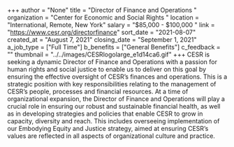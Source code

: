 +++
author = "None"
title = "Director of Finance and Operations "
organization = "Center for Economic and Social Rights "
location = "International, Remote, New York"
salary = "$85,000 - $100,000 "
link = "https://www.cesr.org/directorfinance"
sort_date = "2021-08-07"
created_at = "August 7, 2021"
closing_date = "September 1, 2021"
a_job_type = ["Full Time"]
b_benefits = ["General Benefits"]
c_feedback = ""
thumbnail = "../../images/CESRlogolarge_e1d14ca6.gif"
+++
CESR is seeking a dynamic Director of Finance and Operations with a passion for human rights and social justice to enable us to deliver on this goal by ensuring the effective oversight of CESR’s finances and operations. This is a strategic position with key responsibilities relating to the management of CESR’s people, processes and financial resources.  At a time of organizational expansion, the Director of Finance and Operations will play a crucial role in ensuring our robust and sustainable financial health, as well as in developing strategies and policies that enable CESR to grow in capacity, diversity and reach. This includes overseeing implementation of our Embodying Equity and Justice strategy, aimed at ensuring CESR’s values are reflected in all aspects of organizational culture and practice. 